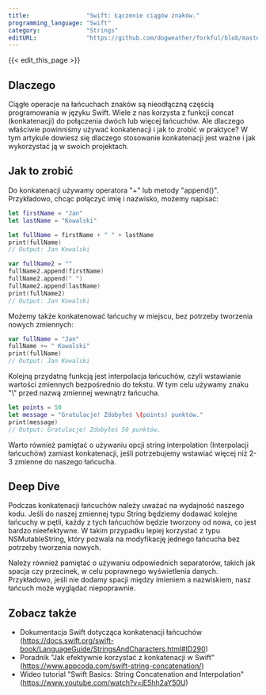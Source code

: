 ```yaml
---
title:                "Swift: Łączenie ciągów znaków."
programming_language: "Swift"
category:             "Strings"
editURL:              "https://github.com/dogweather/forkful/blob/master/content/pl/swift/concatenating-strings.md"
---
```


{{< edit_this_page >}}

## Dlaczego

Ciągłe operacje na łańcuchach znaków są nieodłączną częścią programowania w języku Swift. Wiele z nas korzysta z funkcji concat (konkatenacji) do połączenia dwóch lub więcej łańcuchów. Ale dlaczego właściwie powinniśmy używać konkatenacji i jak to zrobić w praktyce? W tym artykule dowiesz się dlaczego stosowanie konkatenacji jest ważne i jak wykorzystać ją w swoich projektach.

## Jak to zrobić

Do konkatenacji używamy operatora "+" lub metody "append()". Przykładowo, chcąc połączyć imię i nazwisko, możemy napisać:
```Swift
let firstName = "Jan"
let lastName = "Kowalski"

let fullName = firstName + " " + lastName
print(fullName)
// Output: Jan Kowalski

var fullName2 = ""
fullName2.append(firstName)
fullName2.append(" ")
fullName2.append(lastName)
print(fullName2)
// Output: Jan Kowalski
```
Możemy także konkatenować łańcuchy w miejscu, bez potrzeby tworzenia nowych zmiennych:
```Swift
var fullName = "Jan"
fullName += " Kowalski"
print(fullName)
// Output: Jan Kowalski
```
Kolejną przydatną funkcją jest interpolacja łańcuchów, czyli wstawianie wartości zmiennych bezpośrednio do tekstu. W tym celu używamy znaku "\\" przed nazwą zmiennej wewnątrz łańcucha.
```Swift
let points = 50
let message = "Gratulacje! Zdobyłeś \(points) punktów."
print(message)
// Output: Gratulacje! Zdobyłeś 50 punktów.
```
Warto również pamiętać o używaniu opcji string interpolation (Interpolacji łańcuchów) zamiast konkatenacji, jeśli potrzebujemy wstawiać więcej niż 2-3 zmienne do naszego łańcucha.

## Deep Dive

Podczas konkatenacji łańcuchów należy uważać na wydajność naszego kodu. Jeśli do naszej zmiennej typu String będziemy dodawać kolejne łańcuchy w pętli, każdy z tych łańcuchów będzie tworzony od nowa, co jest bardzo nieefektywne. W takim przypadku lepiej korzystać z typu NSMutableString, który pozwala na modyfikację jednego łańcucha bez potrzeby tworzenia nowych.

Należy również pamiętać o używaniu odpowiednich separatorów, takich jak spacja czy przecinek, w celu poprawnego wyświetlenia danych. Przykładowo, jeśli nie dodamy spacji między imieniem a nazwiskiem, nasz łańcuch może wyglądać niepoprawnie.

## Zobacz także

- Dokumentacja Swift dotycząca konkatenacji łańcuchów (https://docs.swift.org/swift-book/LanguageGuide/StringsAndCharacters.html#ID290)
- Poradnik "Jak efektywnie korzystać z konkatenacji w Swift" (https://www.appcoda.com/swift-string-concatenation/)
- Wideo tutorial "Swift Basics: String Concatenation and Interpolation" (https://www.youtube.com/watch?v=iE5hh2aY50U)
